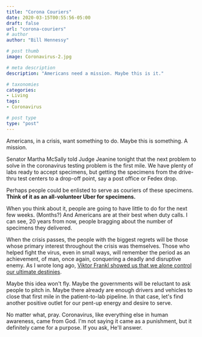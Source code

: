 ```yaml
---
title: "Corona Couriers"
date: 2020-03-15T00:55:56-05:00
draft: false
url: "corona-couriers"
# author
author: "Bill Hennessy"

# post thumb
image: Coronavirus-2.jpg

# meta description
description: "Americans need a mission. Maybe this is it."

# taxonomies
categories: 
- Living
tags:
- Coronavirus

# post type
type: "post"
---
```


Americans, in a crisis, want something to do. Maybe this is something. A mission.

Senator Martha McSally told Judge Jeanine tonight that the next problem to solve in the coronavirus testing problem is the first mile. We have plenty of labs ready to accept specimens, but getting the specimens from the drive-thru test centers to a drop-off point, say a post office or Fedex drop.

Perhaps people could be enlisted to serve as couriers of these specimens. **Think of it as an all-volunteer Uber for specimens.**

When you think about it, people are going to have little to do for the next few weeks. (Months?) And Americans are at their best when duty calls. I can see, 20 years from now, people bragging about the number of specimens they delivered. 

When the crisis passes, the people with the biggest regrets will be those whose primary interest throughout the crisis was themselves. Those who helped fight the virus, even in small ways, will remember the period as an achievement, of man, once again, conquering a deadly and disruptive enemy. As I wrote long ago, [Viktor Frankl showed us that we alone control our ultimate destinies](https://www.hennessysview.com/2012/12/29/this-is-why-i-feel-sorry-for-millennials/). 

Maybe this idea won't fly. Maybe the governments will be reluctant to ask people to pitch in. Maybe there already are enough drivers and vehicles to close that first mile in the patient-to-lab pipeline. In that case, let's find another positive outlet for our pent-up energy and desire to serve. 

No matter what, pray. Coronavirus, like everything else in human awareness, came from God. I'm not saying it came as a punishment, but it definitely came for a purpose. If you ask, He'll answer. 